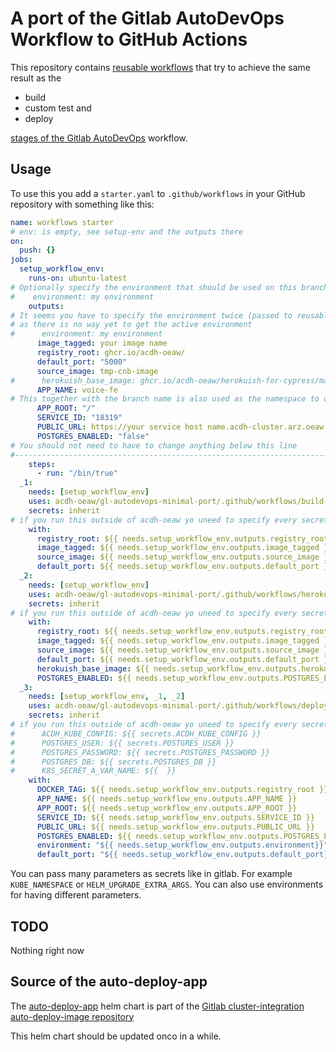 A port of the Gitlab AutoDevOps Workflow to GitHub Actions
==========================================================

This repository contains [reusable workflows](https://docs.github.com/en/actions/using-workflows/reusing-workflows) that try to achieve the same result as the

* build
* custom test and
* deploy

[stages of the Gitlab AutoDevOps](https://docs.gitlab.com/ee/topics/autodevops/stages.html) workflow.

Usage
-----

To use this you add a `starter.yaml` to `.github/workflows` in your GitHub repository with something like this:

```yaml
name: workflows starter
# env: is empty, see setup-env and the outputs there
on:
  push: {}
jobs:
  setup_workflow_env:
    runs-on: ubuntu-latest
# Optionally specify the environment that should be used on this branch
#    environment: my environment
    outputs:
# It seems you have to specify the environment twice (passed to reusable workflow)
# as there is no way yet to get the active environment
#      environment: my environment
      image_tagged: your image name
      registry_root: ghcr.io/acdh-oeaw/
      default_port: "5000"
      source_image: tmp-cnb-image
#      herokuish_base_image: ghcr.io/acdh-oeaw/herokuish-for-cypress/main
      APP_NAME: voice-fe
# This together with the branch name is also used as the namespace to deploy to
      APP_ROOT: "/"
      SERVICE_ID: "18319"
      PUBLIC_URL: https://your service host name.acdh-cluster.arz.oeaw.ac.at or acdh-dev.oeaw.acat or acdh.oeaw.ac.at
      POSTGRES_ENABLED: "false"
# You should not need to have to change anything below this line
#-----------------------------------------------------------------------------------------------------
    steps:
      - run: "/bin/true"      
  _1:
    needs: [setup_workflow_env]
    uses: acdh-oeaw/gl-autodevops-minimal-port/.github/workflows/build-cnb-and-push-to-registry.yaml@main
    secrets: inherit
# if you run this outside of acdh-oeaw yo uneed to specify every secret you want to pass by name
    with:
      registry_root: ${{ needs.setup_workflow_env.outputs.registry_root }}
      image_tagged: ${{ needs.setup_workflow_env.outputs.image_tagged }}
      source_image: ${{ needs.setup_workflow_env.outputs.source_image }}
      default_port: ${{ needs.setup_workflow_env.outputs.default_port }}
  _2:
    needs: [setup_workflow_env]
    uses: acdh-oeaw/gl-autodevops-minimal-port/.github/workflows/herokuish-tests-db-url.yaml@main
    secrets: inherit
# if you run this outside of acdh-oeaw yo uneed to specify every secret you want to pass by name
    with:
      registry_root: ${{ needs.setup_workflow_env.outputs.registry_root }}
      image_tagged: ${{ needs.setup_workflow_env.outputs.image_tagged }}
      source_image: ${{ needs.setup_workflow_env.outputs.source_image }}
      default_port: ${{ needs.setup_workflow_env.outputs.default_port }}
      herokuish_base_image: ${{ needs.setup_workflow_env.outputs.herokuish_base_image }}
      POSTGRES_ENABLED: ${{ needs.setup_workflow_env.outputs.POSTGRES_ENABLED }}
  _3:
    needs: [setup_workflow_env, _1, _2]
    uses: acdh-oeaw/gl-autodevops-minimal-port/.github/workflows/deploy.yml@main
    secrets: inherit
# if you run this outside of acdh-oeaw yo uneed to specify every secret you want to pass by name
#      ACDH_KUBE_CONFIG: ${{ secrets.ACDH_KUBE_CONFIG }}
#      POSTGRES_USER: ${{ secrets.POSTGRES_USER }}
#      POSTGRES_PASSWORD: ${{ secrets.POSTGRES_PASSWORD }}
#      POSTGRES_DB: ${{ secrets.POSTGRES_DB }}
#      K8S_SECRET_A_VAR_NAME: ${{  }}
    with:
      DOCKER_TAG: ${{ needs.setup_workflow_env.outputs.registry_root }}${{ needs.setup_workflow_env.outputs.image_tagged }}/${{ github.ref_name }}
      APP_NAME: ${{ needs.setup_workflow_env.outputs.APP_NAME }}
      APP_ROOT: ${{ needs.setup_workflow_env.outputs.APP_ROOT }}
      SERVICE_ID: ${{ needs.setup_workflow_env.outputs.SERVICE_ID }}
      PUBLIC_URL: ${{ needs.setup_workflow_env.outputs.PUBLIC_URL }}
      POSTGRES_ENABLED: ${{ needs.setup_workflow_env.outputs.POSTGRES_ENABLED == 'true'}}
      environment: "${{ needs.setup_workflow_env.outputs.environment}}"
      default_port: "${{ needs.setup_workflow_env.outputs.default_port}}"
```

You can pass many parameters as secrets like in gitlab. For example `KUBE_NAMESPACE` or `HELM_UPGRADE_EXTRA_ARGS`.
You can also use environments for having different parameters.

TODO
----

Nothing right now

Source of the auto-deploy-app
-----------------------------

The [auto-deploy-app](https://gitlab.com/gitlab-org/cluster-integration/auto-deploy-image/-/tree/master/assets/auto-deploy-app) helm chart is part of the [Gitlab cluster-integration auto-deploy-image repository](https://gitlab.com/gitlab-org/cluster-integration/auto-deploy-image)

This helm chart should be updated onco in a while.